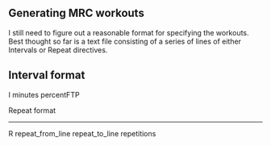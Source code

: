 Generating MRC workouts
-----------------------

I still need to figure out a reasonable format for specifying the workouts. Best thought so far is a 
text file consisting of a series of lines of either Intervals or Repeat directives.

Interval format
---------------

I minutes percentFTP

Repeat format
_____________
R repeat_from_line repeat_to_line repetitions


